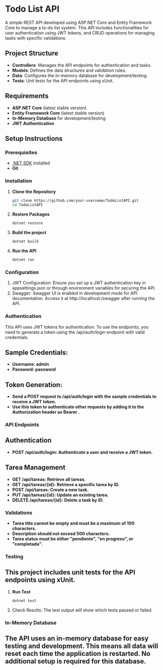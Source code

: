 # Todo List API

A simple REST API developed using ASP.NET Core and Entity Framework Core to manage a to-do list system. This API includes functionalities for user authentication using JWT tokens, and CRUD operations for managing tasks with specific validations.

## Project Structure

- **Controllers**: Manages the API endpoints for authentication and tasks.
- **Models**: Defines the data structures and validation rules.
- **Data**: Configures the in-memory database for development/testing.
- **Tests**: Unit tests for the API endpoints using xUnit.

## Requirements

- **ASP.NET Core** (latest stable version)
- **Entity Framework Core** (latest stable version)
- **In-Memory Database** for development/testing
- **JWT Authentication**

## Setup Instructions

### Prerequisites

- [.NET SDK](https://dotnet.microsoft.com/download) installed
- **Git**

### Installation

1. **Clone the Repository**
   ```bash
   git clone https://github.com/your-username/TodoListAPI.git
   cd TodoListAPI
2. **Restore Packages**
   ```bash
   dotnet restore
3. **Build the project**
   ```bash
   dotnet build
4. **Run the API**
   ```bash
   dotnet run

### Configuration

1. JWT Configuration: Ensure you set up a JWT authentication key in appsettings.json or through environment variables for securing the API.
2. Swagger: Swagger UI is enabled in development mode for API documentation. Access it at http://localhost:<port>/swagger after running the API.

### Authentication

This API uses JWT tokens for authentication. To use the endpoints, you need to generate a token using the /api/auth/login endpoint with valid credentials.

## Sample Credentials:
- **Username: admin**
- **Password: password**

## Token Generation:
- **Send a POST request to /api/auth/login with the sample credentials to receive a JWT token.**
- **Use this token to authenticate other requests by adding it to the Authorization header as Bearer <token>.**

### API Endpoints

## Authentication
- **POST /api/auth/login: Authenticate a user and receive a JWT token.**

## Tarea Management
- **GET /api/tareas: Retrieve all tareas.**
- **GET /api/tareas/{id}: Retrieve a specific tarea by ID.**
- **POST /api/tareas: Create a new task.**
- **PUT /api/tareas/{id}: Update an existing tarea.**
- **DELETE /api/tareas/{id}: Delete a task by ID.**

### Validations

- **Tarea title cannot be empty and must be a maximum of 100 characters.**
- **Description should not exceed 500 characters.**
- **Tarea status must be either "pendiente", "en progreso", or "completada".**

### Testing

## This project includes unit tests for the API endpoints using xUnit.


1. **Run Test**
   ```bash
   dotnet test
2. Check Results: The test output will show which tests passed or failed.

### In-Memory Database

## The API uses an in-memory database for easy testing and development. This means all data will reset each time the application is restarted. No additional setup is required for this database.
